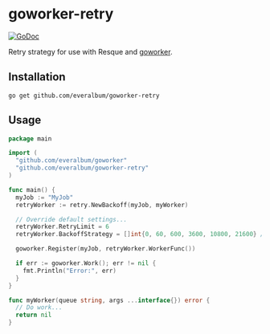 # goworker-retry

[![GoDoc](https://godoc.org/github.com/everalbum/goworker-retry?status.svg)](https://godoc.org/github.com/everalbum/goworker-retry)

Retry strategy for use with Resque and [goworker](https://www.goworker.org/).

## Installation

```
go get github.com/everalbum/goworker-retry
```

## Usage

```go
package main

import (
  "github.com/everalbum/goworker"
  "github.com/everalbum/goworker-retry"
)

func main() {
  myJob := "MyJob"
  retryWorker := retry.NewBackoff(myJob, myWorker)

  // Override default settings...
  retryWorker.RetryLimit = 6
  retryWorker.BackoffStrategy = []int{0, 60, 600, 3600, 10800, 21600} // 0s, 1m, 10m, 1h, 3h, 6h

  goworker.Register(myJob, retryWorker.WorkerFunc())

  if err := goworker.Work(); err != nil {
    fmt.Println("Error:", err)
  }
}

func myWorker(queue string, args ...interface{}) error {
  // Do work...
  return nil
}
```
